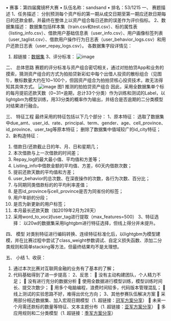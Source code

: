 •	赛事：第四届魔镜杯大赛
•	队伍名称：sandsand
•	排名：53/1215
一、	赛题描述
1、任务描述：
分别预测每个资产标的第一期从成交日期至第一期应还款日期每日的还款金额，并最终在整体上以资产组合每日还款的误差作为评价指标。
2、数据集描述：
数据集包括样本集（train.csv和test.csv）、标的属性表（listing_info.csv）、借款用户基础信息表（user_info.csv）、用户画像标签列表（user_taglist.csv）、借款用户操作行为日志表（user_behavior_logs.csv）和用户还款日志表（user_repay_logs.csv）。
各数据集字段详情见：
1. 超链接：[数据集](https://ai.ppdai.com/mirror/goToMirrorDetail?mirrorId=17&tabindex=1)
3、评分标准：
![image](https://github.com/XunDong-Shi/ppd_mojing_4/blob/master/image/1.png)

二、	总体思路
赛题的评分标准与资产组合密切相关，通过对拍拍贷App和业务的摸索，猜测资产组合的方式为拍拍贷新彩虹中每个出借人投资的散标组合（见图1），散标数量大约在10~100个，但因资产组合为拍拍贷核心投资技术，故无法得知其具体方式。
![image](https://github.com/XunDong-Shi/ppd_mojing_4/blob/master/image/2.png)
图1 推测的拍拍贷资产组合
因此，采用全数据集单个标的每月提前还款天数（0~31+逾期，总计33个分类）作为训练和测试的Label，以lightgbm为模型训练，用33分类的概率作为输出，并结合是否逾期的二分类模型对结果进行融合。

三、	特征工程
最终采用的特征包括以下几个部分：
1、原本特征：
选取了数据集中due_amt、user_id、rate、principal、term、gender、age、cell_province、id_province、user_tag等原本特征；
删除了数据集中值域较广的id_city特征；
2、新构造特征：
1)	借款日/还款截止日的年、月、日和星期几；
2)	本次借款与上一次借款的时间差；
3)	Repay_log的最大最小值、平均值和方差等；
4)	Listing_info中借款金额的平均值、方差，60天内借款次数；
5)	提前还款天数的平均值和方差；
6)	user_behavior的总次数、在深夜操作的次数，各行为次数、百分比；
7)	与同期同类借款标的的平均利率差值；
8)	是否id_province与cell_province是否为同省份的标签；
9)	用户年龄的分段；
10)	是否为新更新的用户标签；
11)	本月最长还款天数（如2019年2月为28天）
12)	采用word_to_voc对user_tag进行提取（max_features=500）
3、特征选择：
以20w的数据集采用lightgbm进行特征选择，但线上得分并未提升。

四、	模型
对类别特征进行编码转换、连续特征标准化后，以lightgbm为模型建模，并在比赛过程中尝试了class_weight参数调试、自定义损失函数、添加二分类规则和简单stacking等方法，但最终结果均不是太理想。

五、	小结
1、收获：
1)	通过本次比赛对互联网金融的业务有了基本的了解；
2)	代码基础得到了进一步提高：
2、反思：
	没有主动构建团队，个人精力不足；
	没有进行充分的数据分析
	使用全数据进行模型训练，模型训练时间长、提交次数少；
	用多个电脑编程，浪费时间较多，代码版本管理混乱；
	线上测试的实验思路不好，难得出优化方向；
3、其他参赛队伍解决方案
	采用部分相近数据集、加入宏观日期模型（1. 超链接：[冠军方案分享](https://zhuanlan.zhihu.com/p/75199206?utm_source=com.tencent.tim&utm_medium=social&utm_oi=555381879923224576)）
	未来一个月需还款标的数量等特征、文本主题分布（1. 超链接：[亚军方案分享](https://zhuanlan.zhihu.com/p/74749772)）
	多应用规则和二分类模型（1. 超链接：[季军方案分享](https://zhuanlan.zhihu.com/p/75234282?utm_source=com.tencent.tim&utm_medium=social&utm_oi=555381879923224576)）
